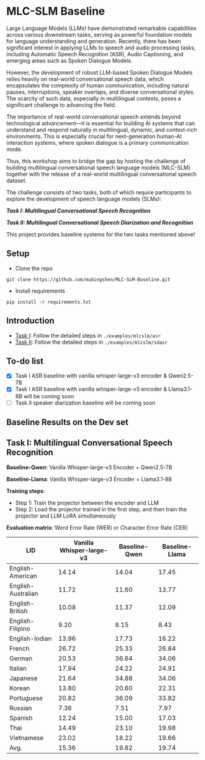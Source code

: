 # MLC-SLM Baseline
Large Language Models (LLMs) have demonstrated remarkable capabilities across various downstream tasks, serving as powerful foundation models for language understanding and generation. Recently, there has been significant interest in applying LLMs to speech and audio processing tasks, including Automatic Speech Recognition (ASR), Audio Captioning, and emerging areas such as Spoken Dialogue Models.

However, the development of robust LLM-based Spoken Dialogue Models relies heavily on real-world conversational speech data, which encapsulates the complexity of human communication, including natural pauses, interruptions, speaker overlaps, and diverse conversational styles. The scarcity of such data, especially in multilingual contexts, poses a significant challenge to advancing the field.

The importance of real-world conversational speech extends beyond technological advancement—it is essential for building AI systems that can understand and respond naturally in multilingual, dynamic, and context-rich environments. This is especially crucial for next-generation human-AI interaction systems, where spoken dialogue is a primary communication mode.

Thus, this workshop aims to bridge the gap by hosting the challenge of building multilingual conversational speech language models (MLC-SLM) together with the release of a real-world multilingual conversational speech dataset.

The challenge consists of two tasks, both of which require participants to explore the development of speech language models (SLMs):

***Task I: Multilingual Conversational Speech Recognition***

***Task II: Multilingual Conversational Speech Diarization and Recognition***

This project provides baseline systems for the two tasks mentioned above!

## Setup
* Clone the repo
```shell
git clone https://github.com/mubingshen/MLC-SLM-Baseline.git
```
* Install requirements
```shell
pip install -r requirements.txt
```
## Introduction

* [Task I](./examples/mlcslm/asr): Follow the detailed steps in `./examples/mlcslm/asr`
* [Task II](./examples/mlcslm/sdasr): Follow the detailed steps in `./examples/mlcslm/sdasr`

## To-do list
- [x] Task I ASR baseline with vanilla whisper-large-v3 encoder & Qwen2.5-7B
- [x] Task I ASR baseline with vanilla whisper-large-v3 encoder & Llama3.1-8B will be coming soon
- [ ] Task II speaker diarization baseline will be coming soon

## Baseline Results on the Dev set
## Task I: Multilingual Conversational Speech Recognition
**Baseline-Qwen**: Vanilla Whisper-large-v3 Encoder + Qwen2.5-7B

**Baseline-Llama**: Vanilla Whisper-large-v3 Encoder + Llama3.1-8B

**Training steps**:
* Step 1: Train the projector between the encoder and LLM
* Step 2: Load the projector trained in the first step, and then train the projector and LLM LoRA simultaneously

**Evaluation matrix**: Word Error Rate (WER) or Character Error Rate (CER)

| LID                | Vanilla Whisper-large-v3    | Baseline-Qwen | Baseline-Llama |
|--------------------|-----------------------------|---------------|----------------|
| English-American   | 14.14                       | 14.04         | 17.45          |
| English-Australian | 11.72                       | 11.60         | 13.77          |
| English-British    | 10.08                       | 11.37         | 12.09          |
| English-Filipino   | 9.20                        | 8.15          | 8.43           |
| English-Indian     | 13.96                       | 17.73         | 16.22          |
| French             | 26.72                       | 25.33         | 26.84          |
| German             | 20.53                       | 36.64         | 34.06          |
| Italian            | 17.94                       | 24.22         | 24.91          |
| Japanese           | 21.64                       | 34.88         | 34.06          |
| Korean             | 13.80                       | 20.60         | 22.31          |
| Portuguese         | 20.82                       | 36.09         | 33.82          |
| Russian            | 7.36                        | 7.51          | 7.97           |
| Spanish            | 12.24                       | 15.00         | 17.03          |
| Thai               | 14.49                       | 23.10         | 19.98          |
| Vietnamese         | 23.02                       | 18.22         | 19.66          |
| Avg.               | 15.36                       | 19.82         | 19.74          |

